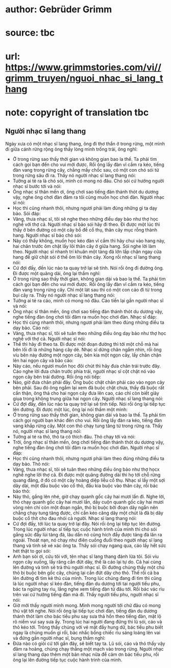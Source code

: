 # author: Gebrüder Grimm
# source: tbc
# url: https://www.grimmstories.com/vi//grimm_truyen/nguoi_nhac_si_lang_thang
# note: copyright of translation tbc

## Người nhạc sĩ lang thang 

Ngày xưa có một nhạc sĩ lang thang, ông đi thơ thẩn ở trong rừng, một
mình đi giữa cánh rừng rộng ông thấy lòng mình trống trải, ông nghĩ:
- Ở trong rừng sao thấy thời gian và không gian bao la thế. Ta phải tìm
cách gọi bạn đến cho vui mới được.
Rồi ông lấy đàn vĩ cầm ra kéo, tiếng đàn vang trong rừng cây, chẳng mấy
chốc sau, có một con chó sói từ trong rừng sâu đi ra. Thấy nó người nhạc
sĩ lang thang nói:
- Tưởng ai té ra là chó sói, mình có mong nó đâu.
Chó sói cứ hướng người nhạc sĩ bước tới và nói:
- Ông nhạc sĩ thân mến ơi, ông chơi sao tiếng đàn thánh thót du dương
vậy, nghe ông chơi đàn đâm ra tôi cũng muốn học chơi đàn.
Người nhạc sĩ nói:
- Học thì cũng nhanh thôi, nhưng ngươi phải làm đúng những gì ta dạy
bảo.
Sói đáp:
- Vâng, thưa nhạc sĩ, tôi sẽ nghe theo những điều dạy bảo như thợ học
nghề với thợ cả.
Người nhạc sĩ bảo sói hãy đi theo. Đi được một lúc thì thấy ở bên đường
có một cây bồ đề cổ thụ, thân cây mục rỗng thành hang. Người nhạc sĩ bảo
chó sói:
- Này có thấy không, muốn học kéo đàn vĩ cầm thì hãy chui vào hang này,
hai chân trước ôm chặt lấy lõi thân cây ở giữa hang.
Sói nghe lời làm theo. Người nhạc sĩ nhanh trí khuân một tảng đá lớn lấp
chặn ngay cửa hang để giữ chặt sói ở thế ôm lõi thân cây. Xong rồi nhạc
sĩ lang thang nói:
- Cứ đợi đấy, đến lúc nào ta quay trở lại sẽ tính.
Nói rồi ông đi đường ông.
Đi được một quãng dài, ông lại thầm nghĩ:
- Ở trong rừng sao thấy thời gian, không gian dài và bao la thế. Ta phải
tìm cách gọi bạn đến cho vui mới được.
Rồi ông lấy đàn vĩ cầm ra kéo, tiếng đàn vang trong rừng cây. Chỉ một
lát sau thì có một con cáo đi từ trong bụi cây ra. Thấy nó người nhạc sĩ
lang thang nói:
- Tưởng ai té ra cáo, mình có mong nó đâu.
Cáo tiến lại gần người nhạc sĩ và nói:
- Ông nhạc sĩ thân mến, ông chơi sao tiếng đàn thánh thót du dương vậy,
nghe tiếng đàn ông chơi tôi đâm ra muốn học chơi đàn.
Nhạc sĩ đáp:
- Học thì cũng nhanh thôi, nhưng ngươi phải làm theo đúng những điều ta
dạy bảo.
Cáo nói:
- Vâng, thưa nhạc sĩ, tôi sẽ tuân theo những điều ông dạy bảo như thợ
học nghề với thợ cả.
Người nhạc sĩ nói:
- Thế thì hãy đi theo ta.
Đi được một đoạn đường thì tới một chỗ mà hai bên lối đi là những hàng
cây dẻ. Nhạc sĩ dừng chân ngắm nhìn, rồi ông víu bên này đường một ngọn
cây, bên kia một ngọn cây, lấy chân chận lên hai ngọn cây và bảo cáo:
- Này cáo, nếu ngươi muốn học đôi chút thì hãy đưa chân trái trước đây.
Cáo nghe lời đưa chân trước phía trái, người nhạc sĩ cột chặt nó vào
ngọn cây bên trái đường. Rồi ông nói tiếp:
- Nào, giờ đưa chân phải đây.
Ông buộc chặt chân phải cáo vào ngọn cây bên phải. Sau đó ông ngắm lại
xem đã buộc chặt chưa, thấy đã buộc rất cẩn thận, ông thả cho hai ngọn
cây đưa lên cao, cáo chỉ còn biết giãy giụa trong không trung giữa hai
ngọn cây. Người nhạc sĩ lang thang nói:
- Cứ đợi đấy, đến lúc nào ta quay trở lại sẽ tính tiếp.
Nói rồi ông lại tiếp tục lên đường.
Đi được một lúc, ông lại nói thầm một mình:
- Ở trong rừng sao thấy thời gian, không gian dài và bao la thế. Ta phải
tìm cách gọi người bạn khác đến cho vui.
Rồi ông lấy đàn ra kéo, tiếng đàn vang khắp rừng cây. Một con thỏ chạy
tung tăng từ trong rừng ra. Thấy nó, người nhạc sĩ lang thang nói:
- Tưởng ai té ra thỏ, thỏ ta có thích đâu.
Thỏ chạy tới và nói:
- Trời, ông nhạc sĩ thân mến, ông chơi tiếng đàn thánh thót du dương
vậy, nghe tiếng đàn ông chơi tôi đâm ra muốn học chơi đàn.
Người nhạc sĩ đáp:
- Học thì cũng nhanh thôi, nhưng ngươi phải làm theo đúng những điều ta
dạy bảo.
Thỏ nói:
- Vâng, thưa nhạc sĩ, tôi sẽ tuân theo những điều ông bảo như thợ họcx
nghề nghe lời thợ cả.
Đi được một quãng đường dài thì họ tới chỗ rừng quang đãng, ở đó có một
cây hoàng diệp liễu cổ thụ. Nhạc sĩ lấy một sợi dây dài, một đầu buộc
vào cổ thỏ, đầu kia buộc vào thân cây, rồi bác bảo thỏ:
- Này thỏ, gắng lên nhé, giờ chạy quanh gốc cây hai mươi lần đi.
Nghe lời, thỏ chạy quanh gốc cây hai mươi lần, dây cuộn quanh gốc cây
hai mươi vòng nên chỉ còn một đoạn ngắn, thỏ bị buộc bởi đoạn dây ngắn
nên chẳng chạy tung tăng được, chỉ cần kéo căng dây một chút là đã bị
dây buộc cổ thít cho đau nhói cả người.
Nhạc sĩ lang thang nói:
- Cứ đợi đấy, tới lúc ta quay trở lại đây.
Nói rồi ông lại tiếp tục lên đường.
Trong lúc người nhạc sĩ tiếp tục cuộc hành trình của mình thì chó sói
gắng sức đẩy lùi tảng đá, lâu dần nó cũng hích đẩy được tảng đá lăn ra
ngoài. Thoát nạn, nó chạy như điên cuồng đuổi theo người nhạc sĩ lang
thang và tính sẽ xé xác ông ta. Thấy sói chạy ngang qua, cáo lấy hết sức
hét thật to gọi sói:
- Anh bạn sói ơi, cứu tôi với, tên nhạc sĩ lang thang đánh lừa tôi.
Sói víu ngọn cây xuống, lấy răng cắn đứt dây, thế là cáo lại tự do. Cả
hai cùng lên đường và tính sẽ trả thù người nhạc sĩ. Đi đường chúng thấy
một chú thỏ bị buộc bên gốc cây, chúng lại cắn đứt dây cho thỏ. Thế rồi
cả ba lên đường đi tìm kẻ thù của mình.
Trong lúc chúng đang đi tìm thì cũng là lúc người nhạc sĩ kéo đàn, tiếng
đàn du dương tới tai người tiều phu, bác ta ngừng tay rìu, lắng nghe xem
tiếng đàn từ đâu tới. Rồi bác vác rìu trên vai cứ hướng tiếng đàn mà đi.
Thấy người tiều phu, người nhạc sĩ nói:
- Giờ mới thấy người mình mong. Mình mong người tới chứ đâu có mong thú
vật tới nghe.
Nói rồi ông lại tiếp tục chơi đàn, tiếng đàn du dương thánh thót làm cho
bác tiều phu say sưa thả hồn theo tiếng đàn, mặt lộ rõ niềm vui say sưa
ấy.
Trong lúc hai người đang đứng thì lũ sói, cáo và thỏ kéo tới. Trông thấy
chúng với vẻ mặt đầy hung dữ, bác tiều phu biết ngay là chúng muốn gì
rồi, bác nhấc bổng chiếc rìu sáng loáng lên vai và đứng gần người nhạc
sĩ, bụng thầm nghĩ:
- Đứa nào có giỏi cứ tới gần đây, sẽ biết tay ta.
Lũ sói, cáo và thỏ thấy vậy đâm ra hoảng, chúng chạy thẳng một mạch vào
trong rừng. Người nhạc sĩ lang thang dạo thêm một bản nhạc nữa để cảm ơn
bác tiều phu, rồi ông lại lên đường tiếp tục cuộc hành trình của mình.
